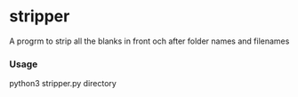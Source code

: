 # stripper
A progrm to strip all the blanks in front och after folder names and filenames 

### Usage
python3 stripper.py directory
